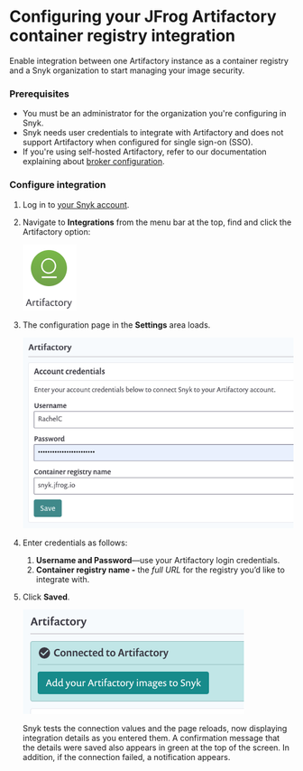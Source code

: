 # Configuring your JFrog Artifactory container registry integration

Enable integration between one Artifactory instance as a container registry and a Snyk organization to start managing your image security.

### Prerequisites

* You must be an administrator for the organization you're configuring in Snyk.
* Snyk needs user credentials to integrate with Artifactory and does not support Artifactory when configured for single sign-on \(SSO\).
* If you're using self-hosted Artifactory, refer to our documentation explaining about [broker configuration](https://support.snyk.io/hc/en-us/articles/360017040957-Snyk-integration-to-self-hosted-container-registries). 

### Configure integration

1. Log in to [your Snyk account](https://app.snyk.io/).
2. Navigate to **Integrations** from the menu bar at the top, find and click the Artifactory option:

   ![Artifactory\_integ.png](../../../.gitbook/assets/uuid-0e1f70c5-63e6-c548-6552-4b1c78dc0b4c-en.png)

3. The configuration page in the **Settings** area loads.

   ![Artifactory\_creds.png](../../../.gitbook/assets/uuid-232f8a25-f161-ceef-2405-8325c5bf14c6-en.png)

4. Enter credentials as follows:
   1. **Username and Password**—use your Artifactory login credentials.
   2. **Container registry name -** the _full URL_ for the registry you’d like to integrate with.
5. Click **Saved**.

   ![Artifactory\_successful.png](../../../.gitbook/assets/uuid-3b329a90-394f-5ab3-af84-658b41a1edc0-en.png)

   Snyk tests the connection values and the page reloads, now displaying integration details as you entered them. A confirmation message that the details were saved also appears in green at the top of the screen. In addition, if the connection failed, a notification appears.

